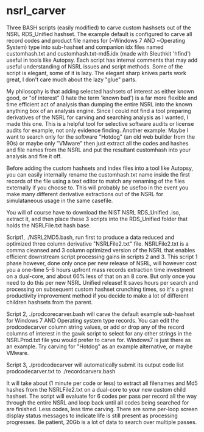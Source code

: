 # nsrl_carver
Three BASH scripts (easily modified) to carve custom hashsets out of the NSRL RDS_Unified hashset. The example default is configured to carve all record codes and product file names for (~Windows 7 AND ~Operating System) type into sub-hashset and companion idx files named customhash.txt and customhash.txt-md5.idx (made with Sleuthkit 'hfind') useful in tools like Autopsy. Each script has internal comments that may add useful understanding of NSRL issues and script methods. Some of the script is elegant, some of it is lazy. The elegant sharp knives parts work great, I don't care much about the lazy "glue" parts.

My philosophy is that adding selected hashsets of interest as either known good, or "of interest" (I hate the term 'known bad') is a far more flexible and time efficient act of analysis than dumping the entire NSRL into the known anything box of an analysis engine. Since I could not find a tool preparing derivatives of the NSRL for carving and searching analysis as I wanted, I made this one. This is a helpful tool for selective software audits or license audits for example, not only evidence finding. Another example: Maybe I want to search only for the software "Hotdog" (an old web builder from the 90s) or maybe only "VMware" then just extract all the codes and hashes and file names from the NSRL and put the resultant customhash into your analysis and fire it off.

Before adding the custom hashsets and index files into a tool like Autopsy, you can easily internally rename the customhash.txt name inside the first records of the file using a text editor to match any renaming of the files externally if you choose to. This will probably be usefoo in the event you make many different derivative extractions out of the NSRL for simulataneous usage in the same casefile.

You will of course have to download the NIST NSRL RDS_Unified .iso, extract it, and then place these 3 scripts into the RDS_Unified folder that holds the NSRLFile.txt hash base.

Script1, ./NSRL2MD5.bash, run first to produce a data reduced and optimized three column derivative "NSRLFile2.txt" file. NSRLFile2.txt is a comma cleansed and 3 column optimized version of the NSRL that enables efficient downstream script processing gains in scripts 2 and 3. This script 1 phase however, done only once per new release of NSRL, will however cost you a one-time 5-6 hours upfront mass records extraction time investment on a dual-core, and about 66% less of that on an 8 core. But only once you need to do this per new NSRL Unified release! It saves hours per search and processing on subsequent custom hashset crunching times, so it's a great productivity improvement method if you decide to make a lot of different children hashsets from the parent.

Script 2, ./prodcorecarver.bash will carve the default example sub-hashset for Windows 7 AND Operating system type records. You can edit the prodcodecarver column string values, or add or drop any of the record columns of interest in the gawk script to select for any other strings in the NSRLProd.txt file you would prefer to carve for. Windows7 is just there as an example. Try carving for "Hotdog" as an example alternative, or maybe VMware.

Script 3, ./prodcodecarver will automatically submit its output code list prodcodecarver.txt to ./recordcarverx.bash

It will take about (1 minute per code or less) to extract all filenames and Md5 hashes from the NSRLFile2.txt on a dual-core to your new custom child hashset. The script will evaluate for 6 codes per pass per record all the way through the entire NSRL and loop back until all codes being searched for are finished. Less codes, less time carving. There are some per-loop screen display status messages to indicate life is still present as processing progresses. Be patient, 20Gb is a lot of data to search over multiple passes.
